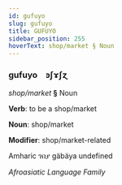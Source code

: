 ```yaml
---
id: gufuyo
slug: gufuyo
title: GUFUYO
sidebar_position: 255
hoverText: shop/market § Noun
---
```


### gufuyo&emsp;<span kind="abugida">ꜿʃɤʃɀ</span>

*shop/market* **§** Noun

**Verb**: to be a shop/market

**Noun**: shop/market

**Modifier**: shop/market-related

Amharic ገበያ gäbäya undefined

*Afroasiatic Language Family*